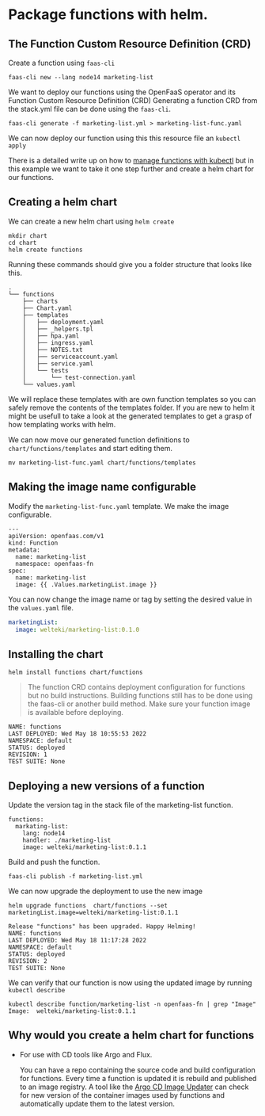 # Package functions with helm.

## The Function Custom Resource Definition (CRD)
Create a function using `faas-cli`
```
faas-cli new --lang node14 marketing-list 
```

We want to deploy our functions using the OpenFaaS operator and its Function Custom Resource Definition (CRD)
Generating a function CRD from the stack.yml file can be done using the `faas-cli`. 

```
faas-cli generate -f marketing-list.yml > marketing-list-func.yaml
```
We can now deploy our function using this this resource file an `kubectl apply`

There is a detailed write up on how to [manage functions with kubectl](https://www.openfaas.com/blog/manage-functions-with-kubectl/) but in this example we want to take it one step further and create a helm chart for our functions.


## Creating a helm chart
We can create a new helm chart using `helm create`
```
mkdir chart
cd chart
helm create functions
```

Running these commands should give you a folder structure that looks like this. 
```
.
└── functions
    ├── charts
    ├── Chart.yaml
    ├── templates
    │   ├── deployment.yaml
    │   ├── _helpers.tpl
    │   ├── hpa.yaml
    │   ├── ingress.yaml
    │   ├── NOTES.txt
    │   ├── serviceaccount.yaml
    │   ├── service.yaml
    │   └── tests
    │       └── test-connection.yaml
    └── values.yaml
```

We will replace these templates with are own function templates so you can safely remove the contents of the templates folder. If you are new to helm it might be usefull to take a look at the generated templates to get a grasp of how templating works with helm.

We can now move our generated function definitions to `chart/functions/templates` and start editing them.

```
mv marketing-list-func.yaml chart/functions/templates 
```

## Making the image name configurable
Modify the `marketing-list-func.yaml` template. We make the image configurable.

```
---
apiVersion: openfaas.com/v1
kind: Function
metadata:
  name: marketing-list
  namespace: openfaas-fn
spec:
  name: marketing-list
  image: {{ .Values.marketingList.image }}
```

You can now change the image name or tag by setting the desired value in the `values.yaml` file.
```yaml
marketingList:
  image: welteki/marketing-list:0.1.0
```

## Installing the chart
```
helm install functions chart/functions
```

> The function CRD contains deployment configuration for functions but no build instructions. Building functions still has to be done using the faas-cli or another build method. Make sure your function image is available before deploying.

```
NAME: functions
LAST DEPLOYED: Wed May 18 10:55:53 2022
NAMESPACE: default
STATUS: deployed
REVISION: 1
TEST SUITE: None
```

## Deploying a new versions of a function
Update the version tag in the stack file of the marketing-list function.
```
functions:
  markating-list:
    lang: node14
    handler: ./marketing-list
    image: welteki/marketing-list:0.1.1
```

Build and push the function.
```
faas-cli publish -f marketing-list.yml
```

We can now upgrade the deployment to use the new image
```
helm upgrade functions  chart/functions --set marketingList.image=welteki/marketing-list:0.1.1
```
```
Release "functions" has been upgraded. Happy Helming!
NAME: functions
LAST DEPLOYED: Wed May 18 11:17:28 2022
NAMESPACE: default
STATUS: deployed
REVISION: 2
TEST SUITE: None
```

We can verify that our function is now using the updated image by running `kubectl describe`
```
kubectl describe function/marketing-list -n openfaas-fn | grep "Image"
Image:  welteki/marketing-list:0.1.1
```

## Why would you create a helm chart for functions

- For use with CD tools like Argo and Flux.

    You can have a repo containing the source code and build configuration for functions. Every time a function is updated it is rebuild and published to an image registry. A tool like the [Argo CD Image Updater](https://argocd-image-updater.readthedocs.io/en/v0.1.0/) can check for new version of the container images used by functions and automatically update them to the latest version.
